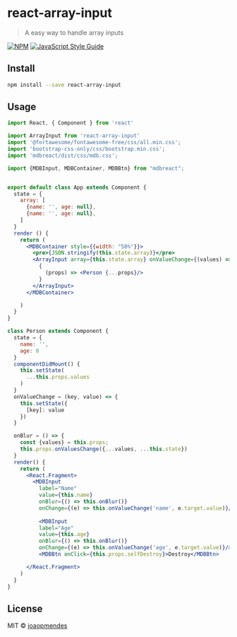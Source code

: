# react-array-input

> A easy way to handle array inputs

[![NPM](https://img.shields.io/npm/v/react-array-input.svg)](https://www.npmjs.com/package/react-array-input) [![JavaScript Style Guide](https://img.shields.io/badge/code_style-standard-brightgreen.svg)](https://standardjs.com)

## Install

```bash
npm install --save react-array-input
```

## Usage

```jsx
import React, { Component } from 'react'

import ArrayInput from 'react-array-input'
import '@fortawesome/fontawesome-free/css/all.min.css';
import 'bootstrap-css-only/css/bootstrap.min.css';
import 'mdbreact/dist/css/mdb.css';

import {MDBInput, MDBContainer, MDBBtn} from "mdbreact";


export default class App extends Component {
  state = {
    array: [
      {name: '', age: null},
      {name: '', age: null},
    ]
  }
  render () {
    return (
      <MDBContainer style={{width: "50%"}}>
        <pre>{JSON.stringify(this.state.array)}</pre>
        <ArrayInput array={this.state.array} onValueChange={(values) => this.setState({array: values})}>
          {
            (props) => <Person {...props}/>
          }
        </ArrayInput>
      </MDBContainer>

    )
  }
}

class Person extends Component {
  state = {
    name: '',
    age: 0
  }
  componentDidMount() {
    this.setState(
      ...this.props.values
    )
  }
  onValueChange = (key, value) => {
    this.setState({
      [key]: value
    })
  }

  onBlur = () => {
    const {values} = this.props;
    this.props.onValuesChange({...values, ...this.state})
  }
  render() {
    return (
      <React.Fragment>
        <MDBInput
          label="Name"
          value={this.name}
          onBlur={() => this.onBlur()}
          onChange={(e) => this.onValueChange('name', e.target.value)}/>
          
          <MDBInput
          label="Age"
          value={this.age}
          onBlur={() => this.onBlur()}
          onChange={(e) => this.onValueChange('age', e.target.value)}/>
          <MDBBtn onClick={this.props.selfDestroy}>Destroy</MDBBtn>

      </React.Fragment>
    )
  }
}


```

## License

MIT © [joaopmendes](https://github.com/joaopmendes)
